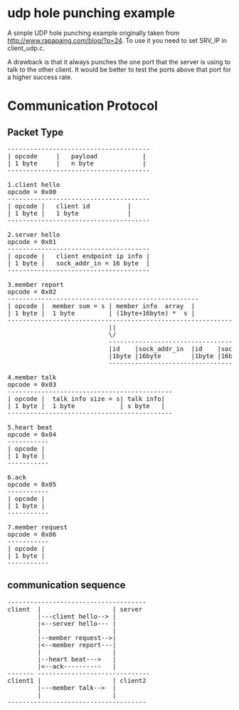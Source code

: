 # udp hole punching example
A simple UDP hole punching example originally taken from
http://www.rapapaing.com/blog/?p=24.
To use it you need to set SRV_IP in client_udp.c.

A drawback is that it always punches the one port
that the server is using to talk to the other client.
It would be better to test the ports above that port
for a higher success rate.

# Communication Protocol 

## Packet Type
<pre>
--------------------------------------
| opcode     |   payload            |
| 1 byte     |   n byte             |
--------------------------------------

1.client hello 
opcode = 0x00
--------------------------------------
| opcode |   client id          |
| 1 byte |   1 byte             |
--------------------------------------

2.server hello 
opcode = 0x01
--------------------------------------
| opcode |   client endpoint ip info |
| 1 byte |   sock_addr_in = 16 byte  |
--------------------------------------

3.member report
opcode = 0x02
---------------------------------------------------
| opcode |  member sum = s | member info  array  |
| 1 byte |  1 byte         | (1byte+16byte) *  s |
------------------------------------------------------------------------
                           ||                                         ||
                           \/                                         \/
                           ---------------------------------------------
                           |id    |sock_addr_in  |id    |sock_addr_in  |
                           |1byte |16byte        |1byte |16byte        |
                           ---------------------------------------------

4.member talk
opcode = 0x03
--------------------------------------------
| opcode |  talk info size = s| talk info|
| 1 byte |  1 byte            | s byte   |
--------------------------------------------

5.heart beat
opcode = 0x04
-----------
| opcode | 
| 1 byte |
-----------

6.ack
opcode = 0x05
-----------
| opcode | 
| 1 byte |
-----------

7.member request
opcode = 0x06
-----------
| opcode | 
| 1 byte |
-----------
</pre>

## communication sequence
<pre>
-------------------------------------
client  |                   | server
        |---client hello--> |
        |<--server hello--- |
        |                   |
        |--member request-->|
        |<--member report---|
        |                   |
        |--heart beat--->   |
        |<--ack----------   |
------- ------------------------------
client1 |                   | client2
        |---member talk-->  |
	    |                   |
-------------------------------------
</pre>
